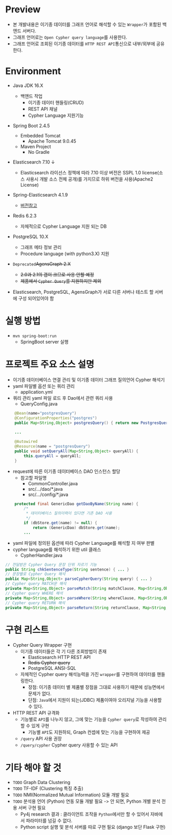# Preview
- 본 개발내용은 이기종 데이터를 그래프 언어로 해석할 수 있는 `Wrapper`가 포함된 백앤드 서버다.
- 그래프 언어로는 `Open Cypher query language`를 사용한다.
- 그래프 언어로 조회된 이기종 데이터를 `HTTP REST API`통신으로 내부/외부에 공유한다.

# Environment
- Java JDK 16.X
    - 백앤드 작업
        - 이기종 데이터 핸들링(CRUD)
        - REST API 채널
        - Cypher Language 지원기능
- Spring Boot 2.4.5
    - Embedded Tomcat
        - Apache Tomcat 9.0.45
    - Maven Project
        - No Gradle
- Elasticsearch 7.10 ↓
    - Elasticsearch 라이선스 정책에 따라 7.10 이상 버전은 SSPL 1.0 license(소스 사용시 개발 소스 전체 공개)를 가지므로 하위 버전을 사용(Apache2 License)
- Spring-Elasticsearch 4.1.9
    - [버전참고](https://docs.spring.io/spring-data/elasticsearch/docs/current/reference/html/#preface.versions)
- Redis 6.2.3
    - 자체적으로 Cypher Language 지원 되는 DB
- PostgreSQL 10.X
    - 그래프 메타 정보 관리
    - Procedure language (with python3.X) 지원
- `Deprecated`~~AgensGraph 2.X~~
    - ~~2.0과 2.1의 갭이 크므로 사용 안할 예정~~
    - ~~제품에서 `Cypher Query`를 지원하지만 제외~~

- Elasticsearch, PostgreSQL, AgensGraph가 서로 다른 서버나 테스트 할 서버에 구성 되어있어야 함

# 실행 방법
- `mvn spring-boot:run`
    - SpringBoot server 실행

# 프로젝트 주요 소스 설명
- 이기종 데이터베이스 연결 관리 및 이기종 데이터 그래프 질의언어 Cypher 해석기
- yaml 파일별 옵션 또는 쿼리 관리
    - application.yml
- 쿼리 관리 yaml 파일 로드 후 Dao에서 관련 쿼리 사용
    - QueryConfig.java
```java
    @Bean(name="postgresQuery")
    @ConfigurationProperties("postgres")
    public Map<String,Object> postgresQuery() { return new PostgresQueryVo().toMap(); }
    
    ...

    @Autowired
    @Resource(name = "postgresQuery")
    public void setQueryAll(Map<String,Object> queryAll) {
        this.queryAll = queryAll;
    }
```
- request에 따른 이기종 데이터베이스 DAO 인스턴스 할당
    - 참고할 파일명
        - CommonController.java
        - src/.../dao/*.java
        - src/.../config/*.java
```java
    protected final GenericDao getDaoByName(String name) {
        /*
         * 데이터베이스 질의이력이 있다면 기존 DAO 사용
         */
        if (dbStore.get(name) != null) {
            return (GenericDao) dbStore.get(name); 
        ...
```
- yaml 파일에 정의된 옵션에 따라 Cypher Language를 해석할 지 여부 판별
- cypher language를 해석하기 위한 util 클래스
  - CypherHandler.java
```java
// 전달받은 Cypher Query 문장 단위 자르기 기능
public String chkSentenceType(String sentence) { ... }
// 문장별로 Cypher Query 해석
public Map<String,Object> parseCypherQuery(String query) { ... }
// Cypher query MATCH문 해석
private Map<String,Object> parseMatch(String matchClause, Map<String,Object> params) { ... }
// Cypher query WHERE 해석
private Map<String,Object> parseWhere(String whereClause, Map<String,Object> params) { ... }
// Cypher query RETURN 해석
private Map<String,Object> parseReturn(String returnClause, Map<String,Object> params) { ... }
```
# 구현 리스트
- Cypher Query Wrapper 구현
    - 이기종 데이터들은 각 기 다른 조회방법이 존재
        - Elasticsearch HTTP REST API
        - ~~Redis Cypher query~~
        - PostgreSQL ANSI-SQL
    - 자체적인 Cypher query 해석능력을 가진 `wrapper`를 구현하여 데이터를 핸들링한다.
        - 장점: 이기종 데이터 별 제품별 장점을 그대로 사용하기 때문에 성능면에서 문제가 없다.
        - 단점: `Java`에서 지원이 되는(JDBC) 제품이여야 오리지널 기능을 사용할 수 있다.
- HTTP REST API 규격화
    - 기능별로 `API`를 나누지 않고, 그에 맞는 기능을 `Cypher query`로 작성하여 관리할 수 있게 구현
        - 기능별 `API`도 지원하되, Graph 컨셉에 맞는 기능을 구현하여 제공
    - `/query` API 사용 권장
    - `/query/cypher` Cypher query 사용할 수 있는 API

# 기타 해야 할 것
- `TODO` Graph Data Clustering
- `TODO` TF-IDF (Clustering 특징 추출)
- `TODO` NMI(Normalized Mutual Information) 모듈 개발 필요
- `TODO` 분석용 언어 (Python) 연동 모듈 개발 필요 -> 안 되면, Python 개별 분석 전용 서버 구현 필요 
    - Py4j research 결과 : 클라이언트 조작을 `Python`에서만 할 수 있어서 자바에서 파라미터를 넘길 수 없다.
    - Python script 실행 및 분석 서버를 따로 구현 필요 (django 보단 Flask 구현)